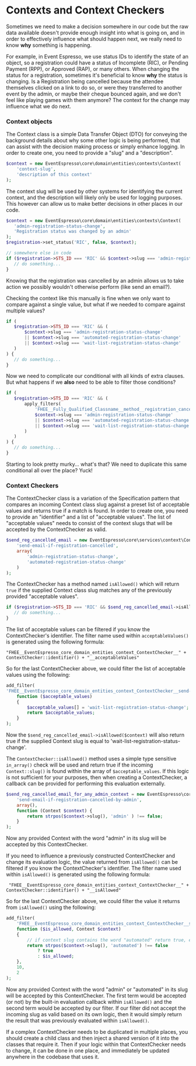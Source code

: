 # Contexts and Context Checkers

Sometimes we need to make a decision somewhere in our code but the raw data available doesn't provide enough insight into what is going on, and in order to effectively influence what should happen next, we really need to know **why** something is happening.

For example, in Event Espresso, we use status IDs to identify the state of an object, so a registration could have a status of Incomplete (RIC), or Pending Payment (RPP), or Approved (RAP), or many others. When changing the status for a registration, sometimes it's beneficial to know **why** the status is changing. Is a Registration being cancelled because the attendee themselves clicked on a link to do so, or were they transferred to another event by the admin, or maybe their cheque bounced again, and we don't feel like playing games with them anymore? The context for the change may influence what we do next.


### Context objects

The Context class is a simple Data Transfer Object (DTO) for conveying the background details about why some other logic is being performed, that can assist with the decision making process or simply enhance logging. In order to create one, you need to provide a "slug" and a "description". 

```php
$context = new EventEspresso\core\domain\entities\contexts\Context(
    'context-slug',
    'description of this context'
);
```
 
 The context slug will be used by other systems for identifying the current context, and the description will likely only be used for logging purposes. This however can allow us to make better decisions in other places in our code.
 
 ```php
$context = new EventEspresso\core\domain\entities\contexts\Context(
    'admin-registration-status-change',
    'Registration status was changed by an admin'
);
$registration->set_status('RIC', false, $context);

// somewhere else in code
if ($registration->STS_ID === 'RIC' && $context->slug === 'admin-registration-status-change') {
    // do something... 
}
```

Knowing that the registration was cancelled by an admin allows us to take action we possibly wouldn't otherwise perform (like send an email?).

Checking the context like this manually is fine when we only want to compare against a single value, but what if we needed to compare against multiple values?

 ```php
if (
    $registration->STS_ID === 'RIC' && (
        $context->slug === 'admin-registration-status-change'
        || $context->slug === 'automated-registration-status-change'
        || $context->slug === 'wait-list-registration-status-change'
    )
) {
    // do something... 
}
```

Now we need to complicate our conditional with all kinds of extra clauses. But what happens if we **also** need to be able to filter those conditions?

 ```php
if (
    $registration->STS_ID === 'RIC' && (
        apply_filters(
            'FHEE__Fully_Qualified_Classname__method__registration_cancelled__context',
            $context->slug === 'admin-registration-status-change'
            || $context->slug === 'automated-registration-status-change'
            || $context->slug === 'wait-list-registration-status-change'
        )
    )
) {
    // do something... 
}
```

Starting to look pretty murky... what's that? We need to duplicate this same conditional all over the place? Yuck!

### Context Checkers

The ContextChecker class is a variation of the Specification pattern that compares an incoming Context class slug against a preset list of acceptable values and returns true if a match is found.  In order to create one, you need to provide an "identifier" and a list of "acceptable values". The list of "acceptable values" needs to consist of the context slugs that will be accepted by  the ContextChecker as valid.  

```php
$send_reg_cancelled_email = new EventEspresso\core\services\context\ContextChecker(
    'send-email-if-registration-cancelled',
    array(
        'admin-registration-status-change',
        'automated-registration-status-change'        
    )
);
```

The ContextChecker has a method named `isAllowed()` which will return `true` if the supplied Context class slug matches any of the previously provided "acceptable values".

 ```php
if ($registration->STS_ID === 'RIC' && $send_reg_cancelled_email->isAllowed($context)) {
    // do something... 
}
```

The list of acceptable values can be filtered if you know the ContextChecker's identifier. The filter name used within `acceptableValues()` is generated using the following formula:
                                              
```
"FHEE__EventEspresso_core_domain_entities_context_ContextChecker__" + ContextChecker::identifier() + "__acceptableValues"
```

So for the last ContextChecker above, we could filter the list of acceptable values using the following:

```php
add_filter(
'FHEE__EventEspresso_core_domain_entities_context_ContextChecker__send-email-if-registration-cancelled-by-admin__acceptableValues',
    function ($acceptable_values)
    {
        $acceptable_values[] = 'wait-list-registration-status-change';
        return $acceptable_values;
    }
);
```

Now the `$send_reg_cancelled_email->isAllowed($context)` will also return true if the supplied Context slug is equal to 'wait-list-registration-status-change'.

The `ContextChecker::isAllowed()` method uses a simple type sensitive `in_array()` check will be used and return true if the incoming `Context::slug()` is found within the array of `$acceptable_values`. If this logic is not sufficient for your purposes, then when creating a ContextChecker, a callback can be provided for performing this evaluation externally.

```php
$send_reg_cancelled_email_for_any_admin_context = new EventEspresso\core\services\context\ContextChecker(
    'send-email-if-registration-cancelled-by-admin',
    array(),
    function (Context $context) {
        return strpos($context->slug(), 'admin' ) !== false;
    }
);
```

Now any provided Context with the word "admin" in its slug will be accepted by this ContextChecker.

If you need to influence a previously constructed ContextChecker and change its evaluation logic, the value returned from `isAllowed()` can be filtered if you know the ContextChecker's identifier. The filter name used within `isAllowed()` is generated using the following formula:

```
 "FHEE__EventEspresso_core_domain_entities_context_ContextChecker__" + ContextChecker::identifier() + "__isAllowed"
```

So for the last ContextChecker above, we could filter the value it returns from `isAllowed()` using the following:

```php
add_filter(
    'FHEE__EventEspresso_core_domain_entities_context_ContextChecker__send-email-if-registration-cancelled-by-admin__isAllowed',
    function ($is_allowed, Context $context)
    {
        // if context slug contains the word "automated" return true, else return previously evaluated result
        return strpos($context->slug(), 'automated') !== false
            ? true
            : $is_allowed;
    },
    10,
    2
);
```

Now any provided Context with the word "admin" or "automated" in its slug will be accepted by this ContextChecker. The first term would be accepted (or not) by the built-in evaluation callback within `isAllowed()` and the second term would be accepted by our filter. If our filter did not accept the incoming slug as valid based on its own logic, then it would simply return the result that was previously evaluated  within `isAllowed()`.

If a complex ContextChecker needs to be duplicated in multiple places, you should create a child class and then inject a shared version of it into the classes that require it. Then if your logic within that ContextChecker needs to change, it can be done in one place, and immediately be updated anywhere in the codebase that uses it.
